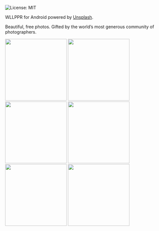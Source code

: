 ![License: MIT](https://img.shields.io/badge/License-MIT-yellow.svg)

<p>WLLPPR for Android powered by <a href="https://unsplash.com">Unsplash</a>.</p>

<p>Beautiful, free photos. Gifted by the world’s most generous community of photographers.</p>


<p float="left">
  <img src="media/wllppr0.png" width="200" />
  <img src="media/wllppr1.png" width="200" /> 
  <img src="media/wllppr2.png" width="200" /> 
  <img src="media/wllppr3.png" width="200" /> 
  <img src="media/wllppr4.png" width="200" /> 
  <img src="media/wllppr5.png" width="200" /> 
</p>

